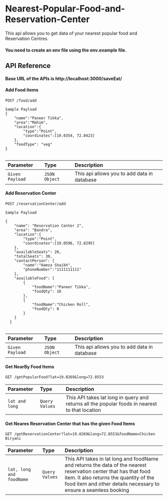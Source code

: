 # Nearest-Popular-Food-and-Reservation-Center
This api allows you to get data of your nearest popular food and Reservation Centres.

#### You need to create an env file using the env.example file.

## API Reference
#### Base URL of the APIs is http://localhost:3000/saveEat/
#### Add Food items

```http
POST /food/add
```

```
Sample Payload
{
    "name":"Paneer Tikka",
    "area":"Mahim",
    "location":{
        "type":"Point",
        "coordinates":[19.0354, 72.8423]
    },
    "foodType": "veg"
}


```

| Parameter | Type     | Description                |
| :-------- | :------- | :------------------------- |
| `Given Payload` | `JSON Object` | This api allows you to add data in database |

#### Add Reservation Center

```http
POST /reservationCenter/add
```

```
Sample Payload

{
    "name": "Reservation Center 2",
    "area": "Bandra",
    "location":{
        "type":"Point",
        "coordinates":[19.0596, 72.8295]
    },
    "availableSeats": 20,
    "totalSeats": 30,
    "contactPerson": {
        "name":"Hamza Shaikh",
        "phoneNumber":"1111111111"
    },
    "availableFood": [
        {
            "foodName":"Paneer Tikka",
            "foodQty": 10
        },
        {
            "foodName":"Chicken Roll",
            "foodQty": 0
        }
    ]
  }


```

| Parameter | Type     | Description                |
| :-------- | :------- | :------------------------- |
| `Given Payload` | `JSON Object` | This api allows you to add data in database |


#### Get NearBy Food Items

```http
GET /getPopularFood?lat=19.0269&long=72.8553
```
| Parameter | Type     | Description                |
| :-------- | :------- | :------------------------- |
| `lat and long` | `Query Values` | This API takes lat long in query and returns all the popular foods in nearest to that location |


#### Get Neares Reservation Center that has the given Food Items

```http
GET /getReservationCenter?lat=19.0269&long=72.8553&foodName=Chicken Biryani
```
| Parameter | Type     | Description                |
| :-------- | :------- | :------------------------- |
| `lat, long and foodName` | `Query Values` | This API takes in lat long and foodName and returns the data of the nearest reservation center that has that food item. It also returns the quantity of the food item and other details necessary to ensure a seamless booking |

